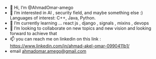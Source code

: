 - 👋 Hi, I’m @AhmadOmar-amego
- 👀 I’m interested in AI , security field, and maybe something else :) Languages of interest: C++, Java, Python.
- 🌱 I’m currently learning ... react js , django , signals , mixins , devops
- 💞️ I’m looking to collaborate on new topics and new vision  and looking forward to achieve that
- 📫 you can reach me on linkedin on this link :  https://www.linkedin.com/in/ahmad-akel-omar-0990411b1/
-    email ahmadomar.amego@gmail.com

<!---
AhmadOmar-amego/AhmadOmar-amego is a ✨ special ✨ repository because its `README.md` (this file) appears on your GitHub profile.
You can click the Preview link to take a look at your changes.
--->
